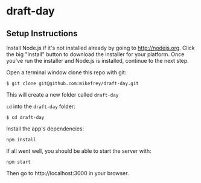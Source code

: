 draft-day
=========

## Setup Instructions

Install Node.js if it's not installed already by going to http://nodejs.org. Click the big "Install" button to download the installer for your platform. Once you've run the installer and Node.js is installed, continue to the next step.

Open a terminal window clone this repo with git:
```
$ git clone git@github.com:mikefrey/draft-day.git
```

This will create a new folder called `draft-day`

`cd` into the `draft-day` folder: 
```
$ cd draft-day
```

Install the app's dependencies:
```
npm install
```

If all went well, you should be able to start the server with:
```
npm start
```

Then go to http://localhost:3000 in your browser.
